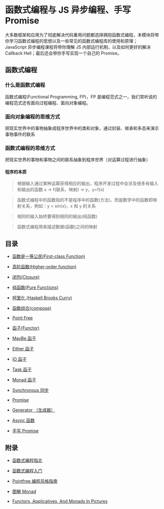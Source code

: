# 函数式编程与 JS 异步编程、手写 Promise

大多数框架和应用为了彻底解决代码重用问题都选择拥抱函数式编程，本模块将带你学习函数式编程的思想以及一些常见的函数式编程库的使用和原理；JavaScript 异步编程课程将带你理解 JS 内部运行机制，以及如何更好的解决 Callback Hell；最后还会带你手写实现一个自己的 Promise。

## 函数式编程

### 什么是函数式编程

函数式编程(Functional Programming, FP)，FP 是编程范式之一，我们常听说的编程范式还有面向过程编程、面向对象编程。

### 面向对象编程的思维方式

把现实世界中的事物抽象成程序世界中的类和对象，通过封装、继承和多态来演示事物事件的联系

### 函数式编程的思维方式

把现实世界的事物和事物之间的联系抽象到程序世界（对运算过程进行抽象）

#### 程序的本质

> 根据输入通过某种运算获得相应的输出，程序开发过程中会涉及很多有输入和输出的函数
> x -> f(联系、映射) -> y，y=f(x)

> 函数式编程中的函数指的不是程序中的函数(方法)，而是数学中的函数即映射关系，例如：y
> = sin(x)，x 和 y 的关系

> 相同的输入始终要得到相同的输出(纯函数)

> 函数式编程用来描述数据(函数)之间的映射

## 目录

- [函数是一等公民(First-class Function)](first-class-function)

- [高阶函数(Higher-order function)](higher-order-function)

- [闭包(Closure)](closure)

- [纯函数(Pure Functions)](pure-functions)

- [柯里化 (Haskell Brooks Curry)](curry)

- [函数组合(compose)](compose)

- [Point Free](point-free)

- [函子(Functor)](functor)

- [MayBe 函子](maybe)

- [Either 函子](either)

- [IO 函子](io)

- [Task 函子](task)

- [Monad 函子](monad)

- [Synchronous 同步](synchronous)

- [Promise](promise)

- [Generator （生成器）](generator)

- [Async 函数](async-await)

- [手写 Promise](my-promise)

## 附录

- [函数式编程指北](https://llh911001.gitbooks.io/mostly-adequate-guide-chinese/content/ch1.html)

- [函数式编程入门](http://www.ruanyifeng.com/blog/2017/02/fp-tutorial.html)

- [Pointfree 编程风格指南](http://www.ruanyifeng.com/blog/2017/03/pointfree.html)

- [图解 Monad](http://www.ruanyifeng.com/blog/2015/07/monad.html)

- [Functors, Applicatives, And Monads In Pictures](http://adit.io/posts/2013-04-17-functors,_applicatives,_and_monads_in_pictures.html)
